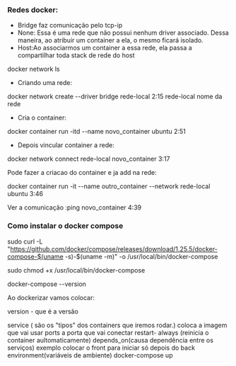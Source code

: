 ### Redes docker:

- Bridge faz comunicação pelo tcp-ip
- None: Essa é uma rede que não possui nenhum driver associado. Dessa maneira, ao atribuir um container a ela, o mesmo ficará isolado.
- Host:Ao associarmos um container a essa rede, ela passa a compartilhar toda stack de rede do host 

docker network ls

- Criando uma rede:

docker network create --driver bridge rede-local
2:15
rede-local nome da rede

- Cria o container:

docker container run -itd --name novo_container ubuntu
2:51
- Depois vincular container a rede:

docker network connect rede-local novo_container
3:17

Pode fazer a criacao do container e ja add na rede:

docker container run -it --name outro_container --network rede-local ubuntu
3:46

Ver a comunicação :ping novo_container
4:39

### Como instalar o docker compose

sudo curl -L "https://github.com/docker/compose/releases/download/1.25.5/docker-compose-$(uname -s)-$(uname -m)" -o /usr/local/bin/docker-compose

sudo chmod +x /usr/local/bin/docker-compose

docker-compose --version

Ao dockerizar vamos colocar:

version - que é a versão

service (  são os "tipos" dos containers que iremos rodar.)
coloca a imagem que vai usar
ports a porta que vai conectar
restart- always (reinicia o container aultomaticamente)
depends_on(causa dependência entre os serviços) exemplo colocar o front para iniciar só depois do back 
environment(variáveis de ambiente)
docker-compose up


